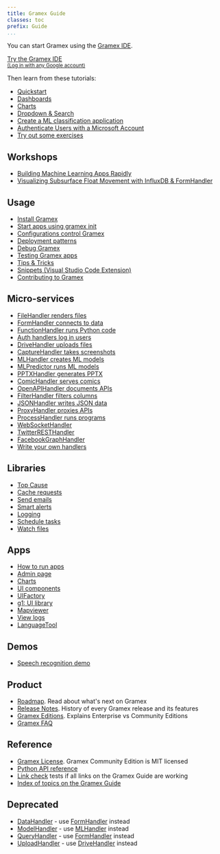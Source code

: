 ```yaml
---
title: Gramex Guide
classes: toc
prefix: Guide
...
```


You can start Gramex using the [Gramex IDE](https://gramex.gramener.com/).

<a class="btn btn-large btn-primary" href="https://gramex.gramener.com/">
  Try the Gramex IDE
  <br><small>(Log in with any Google account)</small>
</a>

Then learn from these tutorials:

- [Quickstart](../tutorials/quickstart/)
- [Dashboards](../tutorials/dashboards/)
- [Charts](../tutorials/charts/)
- [Dropdown & Search](../tutorials/g1-dropdown)
- [Create a ML classification application](https://github.com/gramexrecipes/gramex-ml-workshop/)
- [Authenticate Users with a Microsoft Account](../tutorials/azure-oauth2)
- [Try out some exercises](../exercises/)

## Workshops

- [Building Machine Learning Apps Rapidly](../workshop/building-ml-apps-rapidly/)
- [Visualizing Subsurface Float Movement with InfluxDB & FormHandler](../workshop/influxdb/)

## Usage

- [Install Gramex](../install/)
- [Start apps using gramex init](../init/)
- [Configurations control Gramex](../config/)
- [Deployment patterns](../deploy/)
- [Debug Gramex](../debug/)
- [Testing Gramex apps](../test/)
- [Tips & Tricks](../tips/)
- [Snippets (Visual Studio Code Extension)](../snippets/)
- [Contributing to Gramex](../contributing/)

## Micro-services

- [FileHandler renders files](../filehandler/)
- [FormHandler connects to data](../formhandler/)
- [FunctionHandler runs Python code](../functionhandler/)
- [Auth handlers log in users](../auth/)
- [DriveHandler uploads files](../drivehandler/)
- [CaptureHandler takes screenshots](../capturehandler/)
- [MLHandler creates ML models](../mlhandler/)
- [MLPredictor runs ML models](../mlhandler/)
- [PPTXHandler generates PPTX](../pptxhandler/)
- [ComicHandler serves comics](../comichandler/)
- [OpenAPIHandler documents APIs](../openapihandler/)
- [FilterHandler filters columns](../filterhandler/)
- [JSONHandler writes JSON data](../jsonhandler/)
- [ProxyHandler proxies APIs](../proxyhandler/)
- [ProcessHandler runs programs](../processhandler/)
- [WebSocketHandler](../websockethandler/)
- [TwitterRESTHandler](../twitterresthandler/)
- [FacebookGraphHandler](../facebookgraphhandler/)
- [Write your own handlers](../handlers/)

## Libraries

- [Top Cause](../topcause/)
- [Cache requests](../cache/)
- [Send emails](../email/)
- [Smart alerts](../alert/)
- [Logging](../logging/)
- [Schedule tasks](../scheduler/)
- [Watch files](../watch/)

## Apps

- [How to run apps](../apps)
- [Admin page](../admin/)
- [Charts](../chart/)
- [UI components](../uicomponents/)
- [UIFactory](../uifactory/)
- [g1: UI library](../g1/)
- [Mapviewer](../mapviewer/)
- [View logs](../logviewer/)
- [LanguageTool](../languagetool/)

## Demos

- [Speech recognition demo](../speech/)

## Product

- [Roadmap](../roadmap/). Read about what's next on Gramex
- [Release Notes](../release/). History of every Gramex release and its features
- [Gramex Editions](../edition/). Explains Enterprise vs Community Editions
- [Gramex FAQ](../faq/)

## Reference

- [Gramex License](../license/). Gramex Community Edition is MIT licensed
- [Python API reference](https://gramener.com/gramex/guide/api/)
- [Link check](../linkcheck/) tests if all links on the Gramex Guide are working
- [Index of topics on the Gramex Guide](../search/)

## Deprecated

- [DataHandler](../datahandler/) - use [FormHandler](../formhandler/) instead
- [ModelHandler](../modelhandler/) - use [MLHandler](../mlhandler/) instead
- [QueryHandler](../queryhandler/) - use [FormHandler](../formhandler/) instead
- [UploadHandler](../uploadhandler/) - use [DriveHandler](../drivehandler/) instead
